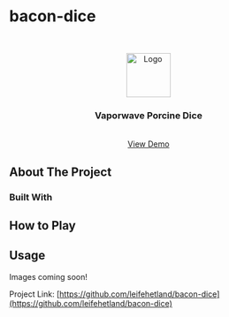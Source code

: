 # bacon-dice

<!-- PROJECT LOGO -->
<br />
<p align="center">
  <a href="https://github.com/leifehetland/bacon-dice">
    <img src="https://lh3.googleusercontent.com/proxy/0s5rIEV6oUQrbiZ-kcbg9JTE-m-oZkIR0wXlpLQCsGoNRYdd65xY7jye3PY2DPEfqxXatYPGzncOmesJr8YdYV1AE0wmpoEq6Q" alt="Logo" width="80" height="80">
  </a>

  <h3 align="center">Vaporwave Porcine Dice</h3>

  <p align="center">
    <br />
    <a href="/">View Demo</a>
  </p>
</p>





<!-- ABOUT THE PROJECT -->
## About The Project

### Built With

<!-- GETTING STARTED -->
## How to Play

<!-- USAGE EXAMPLES -->
## Usage

Images coming soon!


Project Link: [https://github.com/leifehetland/bacon-dice](https://github.com/leifehetland/bacon-dice)
